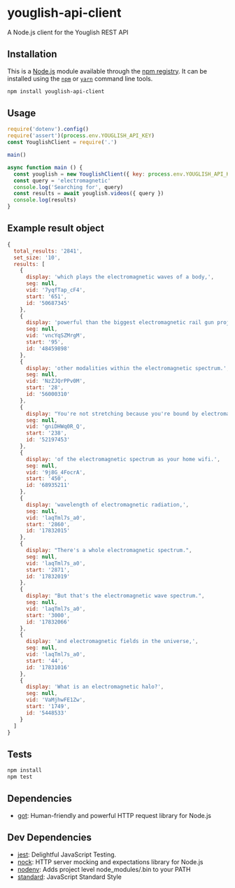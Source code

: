 # youglish-api-client

A Node.js client for the Youglish REST API

## Installation

This is a [Node.js](https://nodejs.org/) module available through the 
[npm registry](https://www.npmjs.com/). It can be installed using the 
[`npm`](https://docs.npmjs.com/getting-started/installing-npm-packages-locally)
or 
[`yarn`](https://yarnpkg.com/en/)
command line tools.

```sh
npm install youglish-api-client
```

## Usage

```js
require('dotenv').config()
require('assert')(process.env.YOUGLISH_API_KEY)
const YouglishClient = require('.')

main()

async function main () {
  const youglish = new YouglishClient({ key: process.env.YOUGLISH_API_KEY })
  const query = 'electromagnetic'
  console.log('Searching for', query)
  const results = await youglish.videos({ query })
  console.log(results)
}

```

## Example result object

```js
{
  total_results: '2841',
  set_size: '10',
  results: [
    {
      display: 'which plays the electromagnetic waves of a body,',
      seg: null,
      vid: '7yqfTap_cF4',
      start: '651',
      id: '50687345'
    },
    {
      display: 'powerful than the biggest electromagnetic rail gun projectile.',
      seg: null,
      vid: 'vncYqSZMrgM',
      start: '95',
      id: '48459898'
    },
    {
      display: 'other modalities within the electromagnetic spectrum.',
      seg: null,
      vid: 'NzZJQrPPv0M',
      start: '28',
      id: '56000310'
    },
    {
      display: "You're not stretching because you're bound by electromagnetic forces.",
      seg: null,
      vid: 'gniDHWq0R_Q',
      start: '238',
      id: '52197453'
    },
    {
      display: 'of the electromagnetic spectrum as your home wifi.',
      seg: null,
      vid: '9j8G_4FocrA',
      start: '450',
      id: '68935211'
    },
    {
      display: 'wavelength of electromagnetic radiation,',
      seg: null,
      vid: 'laqTml7s_a0',
      start: '2860',
      id: '17832015'
    },
    {
      display: "There's a whole electromagnetic spectrum.",
      seg: null,
      vid: 'laqTml7s_a0',
      start: '2871',
      id: '17832019'
    },
    {
      display: "But that's the electromagnetic wave spectrum.",
      seg: null,
      vid: 'laqTml7s_a0',
      start: '3000',
      id: '17832066'
    },
    {
      display: 'and electromagnetic fields in the universe,',
      seg: null,
      vid: 'laqTml7s_a0',
      start: '44',
      id: '17831016'
    },
    {
      display: 'What is an electromagnetic halo?',
      seg: null,
      vid: 'VaMjhwFE1Zw',
      start: '1749',
      id: '5448533'
    }
  ]
}
```

## Tests

```sh
npm install
npm test
```

## Dependencies

- [got](https://ghub.io/got): Human-friendly and powerful HTTP request library for Node.js

## Dev Dependencies

- [jest](https://ghub.io/jest): Delightful JavaScript Testing.
- [nock](https://ghub.io/nock): HTTP server mocking and expectations library for Node.js
- [nodenv](https://ghub.io/nodenv): Adds project level node_modules/.bin to your PATH
- [standard](https://ghub.io/standard): JavaScript Standard Style

